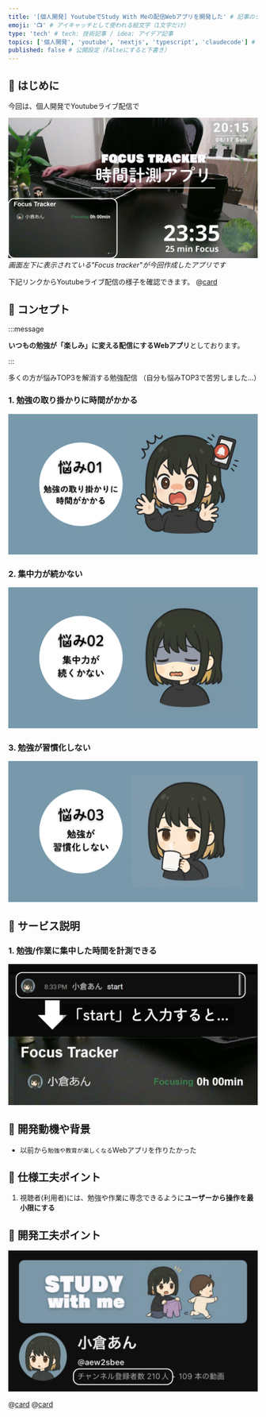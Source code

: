 ```yaml
---
title: '[個人開発] YoutubeでStudy With Meの配信Webアプリを開発した' # 記事のタイトル
emoji: '📺' # アイキャッチとして使われる絵文字（1文字だけ）
type: 'tech' # tech: 技術記事 / idea: アイデア記事
topics: ['個人開発', 'youtube', 'nextjs', 'typescript', 'claudecode'] # タグ。["markdown", "rust", "aws"]のように指定する
published: false # 公開設定（falseにすると下書き）
---
```


## 🌱 はじめに

今回は、個人開発でYoutubeライブ配信で

![service-sample](/images/articles/personal-development-youtube-nextjs/service-sample.png)
*画面左下に表示されている"Focus tracker"が今回作成したアプリです*

下記リンクからYoutubeライブ配信の様子を確認できます。
@[card](https://www.youtube.com/@aew2sbee)


## 🌱 コンセプト
:::message

**いつもの勉強が「楽しみ」に変える配信にするWebアプリ**としております。

:::

多くの方が悩みTOP3を解消する勉強配信
（自分も悩みTOP3で苦労しました...）
### 1. 勉強の取り掛かりに時間がかかる

![worry-1](/images/articles/personal-development-youtube-nextjs/worry-1.png)


### 2. 集中力が続かない
![worry-2](/images/articles/personal-development-youtube-nextjs/worry-2.png)


### 3. 勉強が習慣化しない
![worry-3](/images/articles/personal-development-youtube-nextjs/worry-3.png)


## 🌱 サービス説明
### 1. 勉強/作業に集中した時間を計測できる
![chat-sample](/images/articles/personal-development-youtube-nextjs/chat-sample.png)




## 🌱 開発動機や背景
- 以前から`勉強や教育が楽しくなる`Webアプリを作りたかった

## 🌱 仕様工夫ポイント
1. 視聴者(利用者)には、勉強や作業に専念できるように**ユーザーから操作を最小限にする**

## 🌱 開発工夫ポイント

![youtube-about](/images/articles/personal-development-youtube-nextjs/youtube-about.png)



@[card](https://www.kokuyo-st.co.jp/stationery/otonayarukipen/index.html)
@[card](https://www.nintendo.com/jp/ring/index.html)